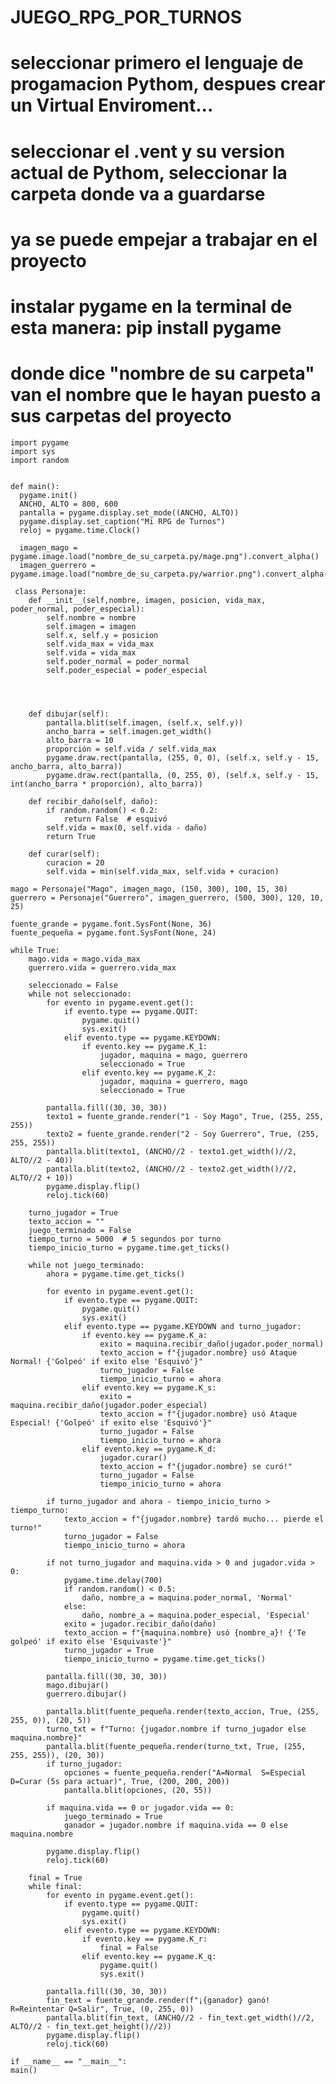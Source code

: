 # JUEGO_RPG_POR_TURNOS
# seleccionar primero el lenguaje de progamacion Pythom, despues crear un Virtual Enviroment...
# seleccionar el .vent y su version actual de Pythom, seleccionar la carpeta donde va a guardarse
# ya se puede empejar a trabajar en el proyecto
# instalar pygame en la terminal de esta manera: pip install pygame
# donde dice "nombre de su carpeta" van el nombre que le hayan puesto a sus carpetas del proyecto

    import pygame 
    import sys
    import random


    def main():
      pygame.init()
      ANCHO, ALTO = 800, 600
      pantalla = pygame.display.set_mode((ANCHO, ALTO))
      pygame.display.set_caption("Mi RPG de Turnos")
      reloj = pygame.time.Clock()
    
      imagen_mago = pygame.image.load("nombre_de_su_carpeta.py/mage.png").convert_alpha()
      imagen_guerrero = pygame.image.load("nombre_de_su_carpeta.py/warrior.png").convert_alpha()

     class Personaje:
        def __init__(self,nombre, imagen, posicion, vida_max, poder_normal, poder_especial):
            self.nombre = nombre
            self.imagen = imagen
            self.x, self.y = posicion
            self.vida_max = vida_max
            self.vida = vida_max
            self.poder_normal = poder_normal
            self.poder_especial = poder_especial
            

            

        def dibujar(self):
            pantalla.blit(self.imagen, (self.x, self.y))
            ancho_barra = self.imagen.get_width()
            alto_barra = 10
            proporción = self.vida / self.vida_max
            pygame.draw.rect(pantalla, (255, 0, 0), (self.x, self.y - 15, ancho_barra, alto_barra))
            pygame.draw.rect(pantalla, (0, 255, 0), (self.x, self.y - 15, int(ancho_barra * proporción), alto_barra))

        def recibir_daño(self, daño):
            if random.random() < 0.2:
                return False  # esquivó
            self.vida = max(0, self.vida - daño)
            return True

        def curar(self):
            curacion = 20
            self.vida = min(self.vida_max, self.vida + curacion)

    mago = Personaje("Mago", imagen_mago, (150, 300), 100, 15, 30)
    guerrero = Personaje("Guerrero", imagen_guerrero, (500, 300), 120, 10, 25)

    fuente_grande = pygame.font.SysFont(None, 36)
    fuente_pequeña = pygame.font.SysFont(None, 24)

    while True:
        mago.vida = mago.vida_max
        guerrero.vida = guerrero.vida_max

        seleccionado = False
        while not seleccionado:
            for evento in pygame.event.get():
                if evento.type == pygame.QUIT:
                    pygame.quit()
                    sys.exit()
                elif evento.type == pygame.KEYDOWN:
                    if evento.key == pygame.K_1:
                        jugador, maquina = mago, guerrero
                        seleccionado = True
                    elif evento.key == pygame.K_2:
                        jugador, maquina = guerrero, mago
                        seleccionado = True

            pantalla.fill((30, 30, 30))
            texto1 = fuente_grande.render("1 - Soy Mago", True, (255, 255, 255))
            texto2 = fuente_grande.render("2 - Soy Guerrero", True, (255, 255, 255))
            pantalla.blit(texto1, (ANCHO//2 - texto1.get_width()//2, ALTO//2 - 40))
            pantalla.blit(texto2, (ANCHO//2 - texto2.get_width()//2, ALTO//2 + 10))
            pygame.display.flip()
            reloj.tick(60)

        turno_jugador = True
        texto_accion = ""
        juego_terminado = False
        tiempo_turno = 5000  # 5 segundos por turno
        tiempo_inicio_turno = pygame.time.get_ticks()

        while not juego_terminado:
            ahora = pygame.time.get_ticks()

            for evento in pygame.event.get():
                if evento.type == pygame.QUIT:
                    pygame.quit()
                    sys.exit()
                elif evento.type == pygame.KEYDOWN and turno_jugador:
                    if evento.key == pygame.K_a:
                        exito = maquina.recibir_daño(jugador.poder_normal)
                        texto_accion = f"{jugador.nombre} usó Ataque Normal! {'Golpeó' if exito else 'Esquivó'}"
                        turno_jugador = False
                        tiempo_inicio_turno = ahora
                    elif evento.key == pygame.K_s:
                        exito = maquina.recibir_daño(jugador.poder_especial)
                        texto_accion = f"{jugador.nombre} usó Ataque Especial! {'Golpeó' if exito else 'Esquivó'}"
                        turno_jugador = False
                        tiempo_inicio_turno = ahora
                    elif evento.key == pygame.K_d:
                        jugador.curar()
                        texto_accion = f"{jugador.nombre} se curó!"
                        turno_jugador = False
                        tiempo_inicio_turno = ahora

            if turno_jugador and ahora - tiempo_inicio_turno > tiempo_turno:
                texto_accion = f"{jugador.nombre} tardó mucho... pierde el turno!"
                turno_jugador = False
                tiempo_inicio_turno = ahora

            if not turno_jugador and maquina.vida > 0 and jugador.vida > 0:
                pygame.time.delay(700)
                if random.random() < 0.5:
                    daño, nombre_a = maquina.poder_normal, 'Normal'
                else:
                    daño, nombre_a = maquina.poder_especial, 'Especial'
                exito = jugador.recibir_daño(daño)
                texto_accion = f"{maquina.nombre} usó {nombre_a}! {'Te golpeó' if exito else 'Esquivaste'}"
                turno_jugador = True
                tiempo_inicio_turno = pygame.time.get_ticks()

            pantalla.fill((30, 30, 30))
            mago.dibujar()
            guerrero.dibujar()

            pantalla.blit(fuente_pequeña.render(texto_accion, True, (255, 255, 0)), (20, 5))
            turno_txt = f"Turno: {jugador.nombre if turno_jugador else maquina.nombre}"
            pantalla.blit(fuente_pequeña.render(turno_txt, True, (255, 255, 255)), (20, 30))
            if turno_jugador:
                opciones = fuente_pequeña.render("A=Normal  S=Especial  D=Curar (5s para actuar)", True, (200, 200, 200))
                pantalla.blit(opciones, (20, 55))

            if maquina.vida == 0 or jugador.vida == 0:
                juego_terminado = True
                ganador = jugador.nombre if maquina.vida == 0 else maquina.nombre

            pygame.display.flip()
            reloj.tick(60)

        final = True
        while final:
            for evento in pygame.event.get():
                if evento.type == pygame.QUIT:
                    pygame.quit()
                    sys.exit()
                elif evento.type == pygame.KEYDOWN:
                    if evento.key == pygame.K_r:
                        final = False
                    elif evento.key == pygame.K_q:
                        pygame.quit()
                        sys.exit()

            pantalla.fill((30, 30, 30))
            fin_text = fuente_grande.render(f"¡{ganador} ganó! R=Reintentar Q=Salir", True, (0, 255, 0))
            pantalla.blit(fin_text, (ANCHO//2 - fin_text.get_width()//2, ALTO//2 - fin_text.get_height()//2))
            pygame.display.flip()
            reloj.tick(60)

    if __name__ == "__main__":
    main()
